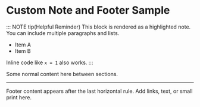 # Custom Note and Footer Sample

::: NOTE tip(Helpful Reminder)
This block is rendered as a highlighted note.
You can include multiple paragraphs and lists.

- Item A
- Item B

Inline code like `x = 1` also works.
:::

Some normal content here between sections.

---

Footer content appears after the last horizontal rule.
Add links, text, or small print here.

